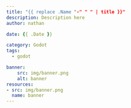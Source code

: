 ```yaml
---
title: "{{ replace .Name "-" " " | title }}"
description: Description here
author: nathan

date: {{ .Date }}

category: Godot
tags:
  - godot

banner:
    src: img/banner.png
    alt: banner
resources:
- src: img/banner.png
  name: banner
---
```

